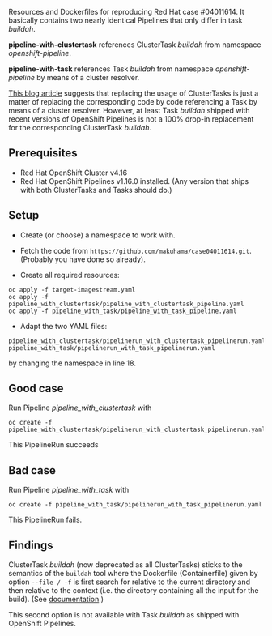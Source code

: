 Resources and Dockerfiles for reproducing Red Hat case #04011614. It basically
contains two nearly identical Pipelines that only differ in task *buildah*.

**pipeline-with-clustertask** references ClusterTask *buildah* from namespace
*openshift-pipeline*.

**pipeline-with-task** references Task *buildah* from namespace
*openshift-pipeline* by means of a cluster resolver.

[This blog
article](https://www.redhat.com/en/blog/migration-from-clustertasks-to-tekton-resolvers-in-openshift-pipelines)
suggests that replacing the usage of ClusterTasks is just a matter of replacing
the corresponding code by code referencing a Task by means of a cluster
resolver. However, at least Task *buildah* shipped with recent versions of
OpenShift Pipelines is not a 100% drop-in replacement for the corresponding
ClusterTask *buildah*.


## Prerequisites

* Red Hat OpenShift Cluster v4.16
* Red Hat OpenShift Pipelines v1.16.0 installed. (Any version that ships with
  both ClusterTasks and Tasks should do.)

## Setup

* Create (or choose) a namespace to work with.

* Fetch the code from `https://github.com/makuhama/case04011614.git`. (Probably
  you have done so already).

* Create all required resources:

```
oc apply -f target-imagestream.yaml
oc apply -f pipeline_with_clustertask/pipeline_with_clustertask_pipeline.yaml
oc apply -f pipeline_with_task/pipeline_with_task_pipeline.yaml
```

* Adapt the two YAML files:

```
pipeline_with_clustertask/pipelinerun_with_clustertask_pipelinerun.yaml
pipeline_with_task/pipelinerun_with_task_pipelinerun.yaml
```

by changing the namespace in line 18.

## Good case

Run Pipeline *pipeline_with_clustertask* with

```
oc create -f pipeline_with_clustertask/pipelinerun_with_clustertask_pipelinerun.yaml
```

This PipelineRun succeeds

## Bad case

Run Pipeline *pipeline_with_task* with

```
oc create -f pipeline_with_task/pipelinerun_with_task_pipelinerun.yaml
```

This PipelineRun fails.

## Findings

ClusterTask *buildah* (now deprecated as all ClusterTasks) sticks to the
semantics of the `buildah` tool where the Dockerfile (Containerfile) given by
option `--file / -f` is first search for relative to the current directory and
then relative to the context (i.e. the directory containing all the input for
the build). (See
[documentation](https://github.com/containers/buildah/blob/main/docs/buildah-build.1.md).)

This second option is not available with Task *buildah* as shipped with
OpenShift Pipelines.
